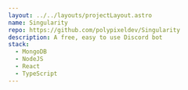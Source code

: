 ```yaml
---
layout: ../../layouts/projectLayout.astro
name: Singularity
repo: https://github.com/polypixeldev/Singularity
description: A free, easy to use Discord bot
stack:
  - MongoDB
  - NodeJS
  - React
  - TypeScript
---
```


<!--add additonal information about Singularity-->
